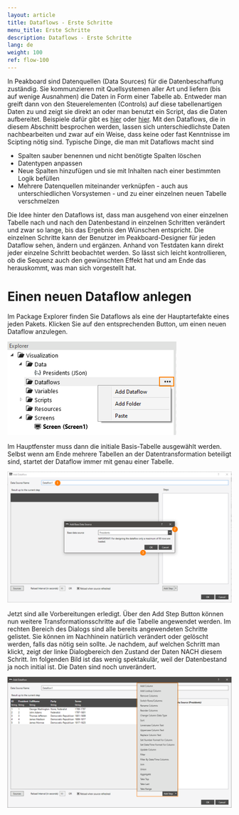 ```yaml
---
layout: article
title: Dataflows - Erste Schritte
menu_title: Erste Schritte
description: Dataflows - Erste Schritte
lang: de
weight: 100
ref: flow-100
---
```

In Peakboard sind Datenquellen (Data Sources) für die Datenbeschaffung zuständig. Sie kommunzieren mit Quellsystemen aller Art und liefern (bis auf wenige Ausnahmen) die Daten in Form einer Tabelle ab. Entweder man greift dann von den Steuerelementen (Controls) auf diese tabellenartigen Daten zu und zeigt sie direkt an oder man benutzt ein Script, das die Daten aufbereitet. Beispiele dafür gibt es [hier](../scripting/03-de-tabellen-daten.html) oder [hier](https://help.peakboard.com/scripting/04-de-manipulieren.html). Mit den Dataflows, die in diesem Abschnitt besprochen werden, lassen sich unterschiedlichste Daten nachbearbeiten und zwar auf ein Weise, dass keine oder fast Kenntnisse im Scipting nötig sind. Typische Dinge, die man mit Dataflows macht sind

* Spalten sauber benennen und nicht benötigte Spalten löschen
* Datentypen anpassen
* Neue Spalten hinzufügen und sie mit Inhalten nach einer bestimmten Logik befüllen
* Mehrere Datenquellen miteinander verknüpfen - auch aus unterschiedlichen Vorsystemen - und zu einer einzelnen neuen Tabelle verschmelzen

Die Idee hinter den Dataflows ist, dass man ausgehend von einer einzelnen Tabelle nach und nach den Datenbestand in einzelnen Schritten verändert und zwar so lange, bis das Ergebnis den Wünschen entspricht. Die einzelnen Schritte kann der Benutzer im Peakboard-Designer für jeden Dataflow sehen, ändern und ergänzen. Anhand von Testdaten kann direkt jeder einzelne Schritt beobachtet werden. So lässt sich leicht kontrollieren, ob die Sequenz auch den gewünschten Effekt hat und am Ende das herauskommt, was man sich vorgestellt hat.

# Einen neuen Dataflow anlegen

Im Package Explorer finden Sie Dataflows als eine der Hauptartefakte eines jeden Pakets. Klicken Sie auf den entsprechenden Button, um einen neuen Dataflow anzulegen.

![Einen neuen Flow anlegen](/assets/images/dataflows/dataflows-create.png)

Im Hauptfenster muss dann die initiale Basis-Tabelle ausgewählt werden. Selbst wenn am Ende mehrere Tabellen an der Datentransformation beteiligt sind, startet der Dataflow immer mit genau einer Tabelle.

![Haupttabelle auswählen](/assets/images/dataflows/dataflows-maindialog-01.png)

Jetzt sind alle Vorbereitungen erledigt. Über den Add Step Button können nun weitere Transformationsschritte auf die Tabelle angewendet werden. Im rechten Bereich des Dialogs sind alle bereits angewendeten Schritte gelistet. Sie können im Nachhinein natürlich verändert oder gelöscht werden, falls das nötig sein sollte. Je nachdem, auf welchen Schritt man klickt, zeigt der linke Dialogbereich den Zustand der Daten NACH diesem Schritt. Im folgenden Bild ist das wenig spektakulär, weil der Datenbestand ja noch initial ist. Die Daten sind noch unverändert.

![Haupttabelle auswählen](/assets/images/dataflows/dataflows-maindialog-02.png)